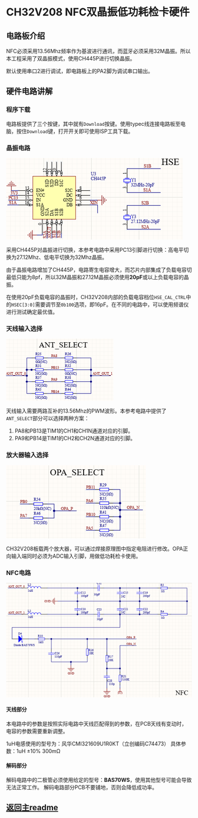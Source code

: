 # CH32V208 NFC双晶振低功耗检卡硬件

## 电路板介绍

NFC必须采用13.56Mhz频率作为基波进行通讯，而蓝牙必须采用32M晶振。所以本工程采用了双晶振模式，使用CH445P进行切换晶振。

默认使用串口2进行调试，即电路板上的PA2脚为调试串口输出。

## 硬件电路讲解

### 程序下载

电路板提供了三个按键，其中就有`Download`按键。使用typec线连接电路板至电脑，按住`Download`键，打开开关即可使用ISP工具下载。

### 晶振电路

![ant-select](./img/hse.png)

采用CH445P对晶振进行切换，本参考电路中采用PC13引脚进行切换：高电平切换为27.12Mhz、低电平切换为32Mhz晶振。

由于晶振电路增加了CH445P，电路寄生电容增大，而芯片内部集成了负载电容切最低只能为8pf，所以32M晶振和27.12M晶振必须使用**20pF**或以上负载电容的晶振。

在使用20pF负载电容的晶振时，CH32V208内部的负载电容档位`HSE_CAL_CTRL`中的`HSEC[3:0]`需要调节至`0b100`选项，即16pF。在不同的电路中，可以使用频谱仪进行测试确定最优值。

### 天线输入选择

![ant-select](./img/ant-select.png)

天线输入需要两路互补的13.56Mhz的PWM波形。本参考电路中提供了`ANT_SELECT`部分可以选择两种方案：

1. PA8和PB13是TIM1的CH1和CH1N通道对应的引脚。
2. PA9和PB14是TIM1的CH2和CH2N通道对应的引脚。

### 放大器输入选择

![opa-select](./img/opa-select.png)

CH32V208板载两个放大器，可以通过焊接原理图中指定电阻进行修改。OPA正向输入端同时必须为ADC输入引脚，用做低功耗检卡使用。

### NFC电路

![nfc-circuit-part](./img/nfc-circuit-part.png)

#### 天线部分

本电路中的参数是按照实际电路中天线匹配得到的参数，在PCB天线有变动时，电容的参数需要重新调整。

1uH电感使用的型号为：风华CMI321609U1R0KT（立创编码C74473）
具体参数：1uH ±10% 300mΩ

#### 解码部分

解码电路中的二极管必须使用给定的型号：**BAS70WS**，使用其他型号可能会导致无法正常工作。
解码电路部分PCB不要铺地，否则会降低成功率。

## [返回主readme](../readme.md)
